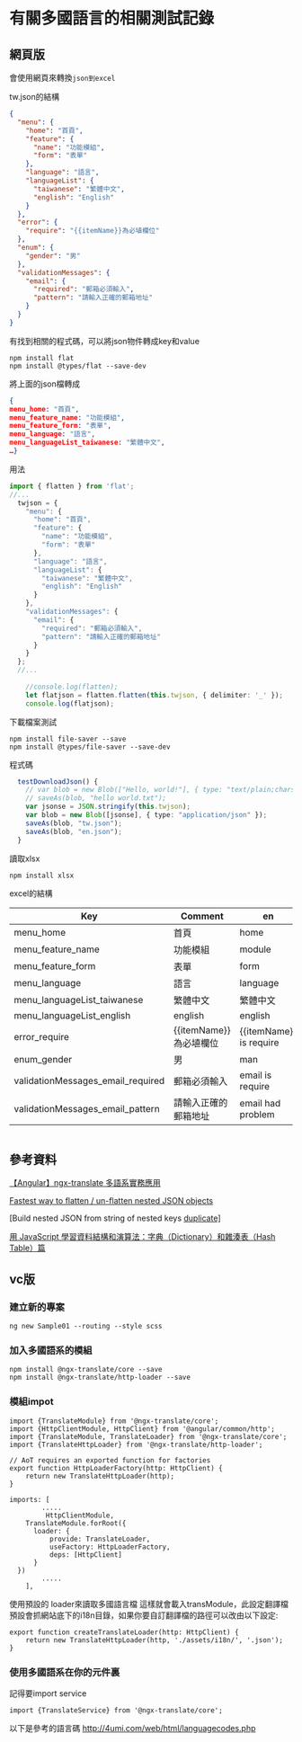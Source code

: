 # 有關多國語言的相關測試記錄

## 網頁版



會使用網頁來轉換`json到excel`

tw.json的結構

```json
{
  "menu": {
    "home": "首頁",
    "feature": {
      "name": "功能模組",
      "form": "表單"
    },
    "language": "語言",
    "languageList": {
      "taiwanese": "繁體中文",
      "english": "English"
    }
  },
  "error": {
    "require": "{{itemName}}為必埴欄位"
  },
  "enum": {
    "gender": "男"
  },
  "validationMessages": {
    "email": {
      "required": "郵箱必須輸入",
      "pattern": "請輸入正確的郵箱地址"
    }
  }
}
```

有找到相關的程式碼，可以將json物件轉成key和value

```
npm install flat
npm install @types/flat --save-dev
```

將上面的json檔轉成

```json
{
menu_home: "首頁", 
menu_feature_name: "功能模組", 
menu_feature_form: "表單", 
menu_language: "語言", 
menu_languageList_taiwanese: "繁體中文", 
…}
```

用法

```typescript
import { flatten } from 'flat';
//...
  twjson = {
    "menu": {
      "home": "首頁",
      "feature": {
        "name": "功能模組",
        "form": "表單"
      },
      "language": "語言",
      "languageList": {
        "taiwanese": "繁體中文",
        "english": "English"
      }
    },
    "validationMessages": {
      "email": {
        "required": "郵箱必須輸入",
        "pattern": "請輸入正確的郵箱地址"
      }
    }
  };
  //...
 
    //console.log(flatten);
    let flatjson = flatten.flatten(this.twjson, { delimiter: '_' });
    console.log(flatjson);
```

下載檔案測試

```
npm install file-saver --save
npm install @types/file-saver --save-dev
```

程式碼

```typescript
  testDownloadJson() {
    // var blob = new Blob(["Hello, world!"], { type: "text/plain;charset=utf-8" });
    // saveAs(blob, "hello world.txt");
    var jsonse = JSON.stringify(this.twjson);
    var blob = new Blob([jsonse], { type: "application/json" });
    saveAs(blob, "tw.json");
    saveAs(blob, "en.json");
  }
```

讀取xlsx

```
npm install xlsx
```







excel的結構

| Key                               | Comment                | en                      | tw                     |
| --------------------------------- | ---------------------- | ----------------------- | ---------------------- |
| menu_home                         | 首頁                   | home                    | 首頁                   |
| menu_feature_name                 | 功能模組               | module                  | 功能模組               |
| menu_feature_form                 | 表單                   | form                    | 表單                   |
| menu_language                     | 語言                   | language                | 語言                   |
| menu_languageList_taiwanese       | 繁體中文               | 繁體中文                | 繁體中文               |
| menu_languageList_english         | english                | english                 | english                |
| error_require                     | {{itemName}}為必埴欄位 | {{itemName}} is require | {{itemName}}為必埴欄位 |
| enum_gender                       | 男                     | man                     | 男                     |
| validationMessages_email_required | 郵箱必須輸入           | email is require        | 郵箱必須輸入           |
| validationMessages_email_pattern  | 請輸入正確的郵箱地址   | email had problem       | 請輸入正確的郵箱地址   |



```

```





## 參考資料

[【Angular】ngx-translate 多語系實務應用](https://edwardzou.blogspot.com/2019/01/ngx-translate.html)

[Fastest way to flatten / un-flatten nested JSON objects](https://stackoverflow.com/questions/19098797/fastest-way-to-flatten-un-flatten-nested-json-objects)

[Build nested JSON from string of nested keys [duplicate\]](https://stackoverflow.com/questions/44168616/build-nested-json-from-string-of-nested-keys)

[用 JavaScript 學習資料結構和演算法：字典（Dictionary）和雜湊表（Hash Table）篇](https://blog.kdchang.cc/2016/09/23/javascript-data-structure-algorithm-dictionary-hash-table/)

## vc版

### 建立新的專案
```
ng new Sample01 --routing --style scss
```
### 加入多國語系的模組
```
npm install @ngx-translate/core --save
npm install @ngx-translate/http-loader --save
```
### 模組impot
```
import {TranslateModule} from '@ngx-translate/core';
import {HttpClientModule, HttpClient} from '@angular/common/http';
import {TranslateModule, TranslateLoader} from '@ngx-translate/core';
import {TranslateHttpLoader} from '@ngx-translate/http-loader';

// AoT requires an exported function for factories
export function HttpLoaderFactory(http: HttpClient) {
    return new TranslateHttpLoader(http);
}

imports: [
        .....
         HttpClientModule,
    TranslateModule.forRoot({
      loader: {
          provide: TranslateLoader,
          useFactory: HttpLoaderFactory,
          deps: [HttpClient]
      }
  })
        .....
    ],

```
使用預設的 loader來讀取多國語言檔
這樣就會載入transModule，此設定翻譯檔預設會抓網站底下的i18n目錄，如果你要自訂翻譯檔的路徑可以改由以下設定:
```
export function createTranslateLoader(http: HttpClient) {
    return new TranslateHttpLoader(http, './assets/i18n/', '.json');
}
```
### 使用多國語系在你的元件裏
記得要import service
```
import {TranslateService} from '@ngx-translate/core';
```
以下是參考的語言碼
http://4umi.com/web/html/languagecodes.php